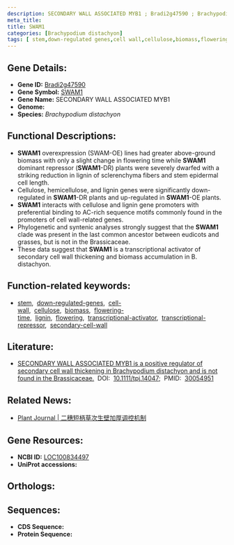 ```yaml
---
description: SECONDARY WALL ASSOCIATED MYB1 ; Bradi2g47590 ; Brachypodium distachyon
meta_title:
title: SWAM1
categories: [Brachypodium distachyon]
tags: [ stem,down-regulated genes,cell wall,cellulose,biomass,flowering time,lignin,flowering,transcriptional activator,transcriptional repressor,secondary cell wall ]
---
```


## Gene Details:
- **Gene ID:** [Bradi2g47590]()
- **Gene Symbol:** <u>SWAM1</u>
- **Gene Name:** SECONDARY WALL ASSOCIATED MYB1
- **Genome:** 
- **Species:** *Brachypodium distachyon*

## Functional Descriptions:
   - **SWAM1** overexpression (SWAM-OE) lines had greater above-ground biomass with only a slight change in flowering time while **SWAM1** dominant repressor (**SWAM1**-DR) plants were severely dwarfed with a striking reduction in lignin of sclerenchyma fibers and stem epidermal cell length.
   - Cellulose, hemicellulose, and lignin genes were significantly down-regulated in **SWAM1**-DR plants and up-regulated in **SWAM1**-OE plants.
   - **SWAM1** interacts with cellulose and lignin gene promoters with preferential binding to AC-rich sequence motifs commonly found in the promoters of cell wall-related genes.
   - Phylogenetic and syntenic analyses strongly suggest that the **SWAM1** clade was present in the last common ancestor between eudicots and grasses, but is not in the Brassicaceae.
   - These data suggest that **SWAM1** is a transcriptional activator of secondary cell wall thickening and biomass accumulation in B. distachyon.

## Function-related keywords:
   - [stem](/tags/stem/),&nbsp;&nbsp;[down-regulated-genes](/tags/down-regulated-genes/),&nbsp;&nbsp;[cell-wall](/tags/cell-wall/),&nbsp;&nbsp;[cellulose](/tags/cellulose/),&nbsp;&nbsp;[biomass](/tags/biomass/),&nbsp;&nbsp;[flowering-time](/tags/flowering-time/),&nbsp;&nbsp;[lignin](/tags/lignin/),&nbsp;&nbsp;[flowering](/tags/flowering/),&nbsp;&nbsp;[transcriptional-activator](/tags/transcriptional-activator/),&nbsp;&nbsp;[transcriptional-repressor](/tags/transcriptional-repressor/),&nbsp;&nbsp;[secondary-cell-wall](/tags/secondary-cell-wall/)

## Literature:
   - [SECONDARY WALL ASSOCIATED MYB1 is a positive regulator of secondary cell wall thickening in Brachypodium distachyon and is not found in the Brassicaceae.](https://www.doi.org/10.1111/tpj.14047)&nbsp;&nbsp;DOI:&nbsp;&nbsp;[10.1111/tpj.14047](https://www.doi.org/10.1111/tpj.14047);&nbsp;&nbsp;PMID:&nbsp;&nbsp;[30054951](https://pubmed.ncbi.nlm.nih.gov/30054951/)

## Related News:
   - [Plant Journal | 二穗短柄草次生壁加厚调控机制](https://mp.weixin.qq.com/s?__biz=MzU3ODY3MDM0NA==&mid=2247487967&idx=2&sn=1fffc1dc6d3ab8637624f50265f86037&chksm=fd708bb8ca0702aebb3333257353ebce6a02882886c2b0107147baa5bb0bec3f69c5d860906c&scene=27#wechat_redirect)

## Gene Resources:
- **NCBI ID:**  [LOC100834497](https://www.ncbi.nlm.nih.gov/search/all/?term=LOC100834497)
- **UniProt accessions:**  [](https://www.uniprot.org/uniprotkb//entry)

## Orthologs:

## Sequences:
- **CDS Sequence:**
- **Protein Sequence:**
